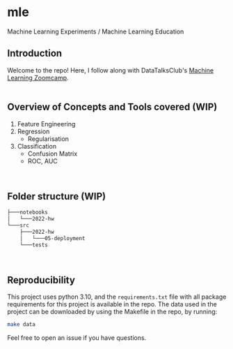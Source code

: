 # mle
Machine Learning Experiments / Machine Learning Education
<br>

## Introduction

Welcome to the repo!
Here, I follow along with DataTalksClub's [Machine Learning Zoomcamp](https://github.com/DataTalksClub/machine-learning-zoomcamp).
<br><br>

## Overview of Concepts and Tools covered (WIP)

1. Feature Engineering
2. Regression
    * Regularisation
3. Classification
    * Confusion Matrix
    * ROC, AUC

<br>

## Folder structure (WIP)

```bash
├───notebooks
│   └───2022-hw
└───src
    ├───2022-hw
    │   └───05-deployment
    └───tests
```
<br>

## Reproducibility
This project uses python 3.10, and the `requirements.txt` file with all package requirements for this project is available in the repo.
The data used in the project can be downloaded by using the Makefile in the repo, by running:
```bash
make data
```
Feel free to open an issue if you have questions.
